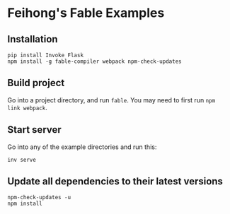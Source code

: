 # Feihong's Fable Examples

## Installation

```
pip install Invoke Flask
npm install -g fable-compiler webpack npm-check-updates
```

## Build project

Go into a project directory, and run ``fable``. You may need to first run ``npm link webpack``.

## Start server

Go into any of the example directories and run this:

```
inv serve
```

## Update all dependencies to their latest versions

```
npm-check-updates -u
npm install
```
